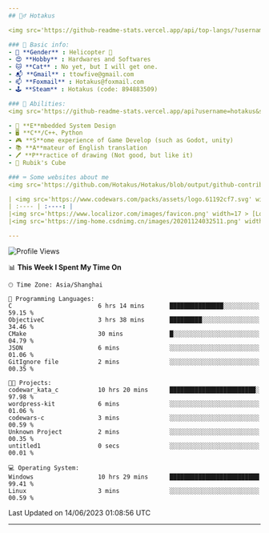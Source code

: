 ```yaml
---
## 🕵️‍♂️ Hotakus 

<img src='https://github-readme-stats.vercel.app/api/top-langs/?username=hotakus&layout=compact&theme=calm&border_radius=10&langs_count=6' width=350  align='right'>

### 📰 Basic info:
- 👬 **Gender** : Helicopter 🚁
- 😍 **Hobby** : Hardwares and Softwares
- 🐱 **Cat** : No yet, but I will get one.
- 📬 **Gmail** : ttowfive@gmail.com
- 📫 **Foxmail** : Hotakus@foxmail.com
- 🕹 **Steam** : Hotakus (code: 894883509)

### 💪 Abilities:
<img src='https://github-readme-stats.vercel.app/api?username=hotakus&show_icons=true&theme=calm&border_radius=10' width=350 align='right'>

- 🔌 **E**mbedded System Design
- 🖥 **C**/C++、Python
- 🎮 **S**ome experience of Game Develop (such as Godot, unity)
- 📚 **A**mateur of English translation 
- 🖊 **P**ractice of drawing (Not good, but like it) 
- 🎲 Rubik's Cube

### ⌨ Some websites about me
<img src='https://github.com/Hotakus/Hotakus/blob/output/github-contribution-grid-snake-dark.svg' width=450 align='right'>

| <img src='https://www.codewars.com/packs/assets/logo.61192cf7.svg' width=15 > [CodeWars](https://www.codewars.com/users/Hotakus) |<img src='https://www.codewars.com/users/Hotakus/badges/micro' width=150 >|  
| :---- | :----: | 
|<img src='https://www.localizor.com/images/favicon.png' width=17 > [Localizor](https://www.codewars.com/users/Hotakus)| <img src='https://www.localizor.com/images/localizor-logo.png' width=100 > |
|<img src='https://img-home.csdnimg.cn/images/20201124032511.png' width=30 > [CSDN](https://blog.csdn.net/qq_26106317?spm=1010.2135.3001.5421)|<img width=16 src="https://img-home.csdnimg.cn/images/20210108035947.gif"> <img src="https://csdnimg.cn/identity/blog4.png" width=16>|

---
```


<!--START_SECTION:waka-->
![Profile Views](http://img.shields.io/badge/Profile%20Views-7-blue)

📊 **This Week I Spent My Time On** 

```text
🕑︎ Time Zone: Asia/Shanghai

💬 Programming Languages: 
C                        6 hrs 14 mins       ███████████████░░░░░░░░░░   59.15 % 
ObjectiveC               3 hrs 38 mins       █████████░░░░░░░░░░░░░░░░   34.46 % 
CMake                    30 mins             █░░░░░░░░░░░░░░░░░░░░░░░░   04.79 % 
JSON                     6 mins              ░░░░░░░░░░░░░░░░░░░░░░░░░   01.06 % 
GitIgnore file           2 mins              ░░░░░░░░░░░░░░░░░░░░░░░░░   00.35 % 

🐱‍💻 Projects: 
codewar_kata_c           10 hrs 20 mins      ████████████████████████░   97.98 % 
wordpress-kit            6 mins              ░░░░░░░░░░░░░░░░░░░░░░░░░   01.06 % 
codewars-c               3 mins              ░░░░░░░░░░░░░░░░░░░░░░░░░   00.59 % 
Unknown Project          2 mins              ░░░░░░░░░░░░░░░░░░░░░░░░░   00.35 % 
untitled1                0 secs              ░░░░░░░░░░░░░░░░░░░░░░░░░   00.01 % 

💻 Operating System: 
Windows                  10 hrs 29 mins      █████████████████████████   99.41 % 
Linux                    3 mins              ░░░░░░░░░░░░░░░░░░░░░░░░░   00.59 % 
```


 Last Updated on 14/06/2023 01:08:56 UTC
<!--END_SECTION:waka-->

---
